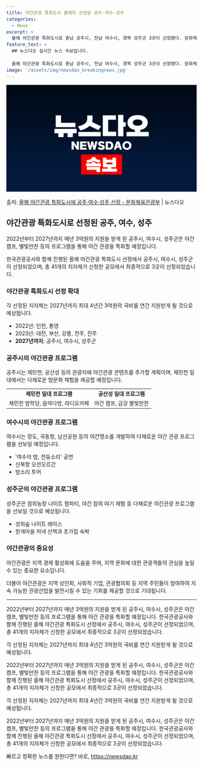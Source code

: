 ```yaml
---
title: 야간관광 특화도시 올해의 선정된 공주·여수·성주
categories:
  - News
excerpt: >
  올해 야간관광 특화도시로 충남 공주시, 전남 여수시, 경북 성주군 3곳이 선정됐다. 문화체육관광부는한국관광공…
feature_text: >
  ## 뉴스다오 실시간 뉴스 속보입니다.

  올해 야간관광 특화도시로 충남 공주시, 전남 여수시, 경북 성주군 3곳이 선정됐다. 문화체육관광부는한국관광공…
image: '/assets/img/newsdao_breakingnews.jpg'
---
```


![뉴스다오 속보](/assets/img/newsdao_breakingnews.jpg)

<p>출처: <a href="https://newsdao.kr/3090" rel="dofollow">올해 야간관광 특화도시에 공주·여수·성주 선정 - 문화체육관광부</a> | 뉴스다오</p>

<h2 data-ke-size="size26">야간관광 특화도시로 선정된 공주, 여수, 성주</h2>
2022년부터 2027년까지 매년 3억원의 지원을 받게 된 공주시, 여수시, 성주군은 야간 캠프, 별빛만찬 등의 프로그램을 통해 야간 관광을 특화할 예정입니다.

<p data-ke-size="size16">한국관광공사와 함께 진행된 올해 야간관광 특화도시 선정에서 공주시, 여수시, 성주군이 선정되었으며, 총 41개의 지자체가 신청한 공모에서 최종적으로 3곳이 선정되었습니다.</p>

<h3>야간관광 특화도시 선정 확대</h3>
각 선정된 지자체는 2027년까지 최대 4년간 3억원의 국비를 연간 지원받게 될 것으로 예상됩니다.

<ul>
  <li>2022년: 인천, 통영</li>
  <li>2023년: 대전, 부산, 강릉, 전주, 진주</li>
  <li><b>2027년까지</b>: 공주시, 여수시, 성주군</li>
</ul>

<h3>공주시의 야간관광 프로그램</h3>
공주시는 제민천, 공산성 등의 관광지에 야간관광 콘텐츠를 추가할 계획이며, 제민천 일대에서는 다채로운 밤문화 체험을 제공할 예정입니다.

<table>
  <tr>
    <td style="text-align: center; height: 17px;"><b>제민천 일대 프로그램</b></td>
    <td style="text-align: center; height: 17px;"><b>공산성 일대 프로그램</b></td>
  </tr>
  <tr>
    <td>제민천 밤학당, 음악다방, 라디오카페</td>
    <td>야간 캠프, 금강 별빛만찬</td>
  </tr>
</table>

<h3>여수시의 야간관광 프로그램</h3>
여수시는 장도, 국동항, 남산공원 등의 야간명소를 개발하여 다채로운 야간 관광 프로그램을 선보일 예정입니다.

<ul>
  <li>'여수의 밤, 천둥소리' 공연</li>
  <li>신북항 오션오르간</li>
  <li>밤소리 투어</li>
</ul>

<h3>성주군의 야간관광 프로그램</h3>
성주군은 참외농장 나이트 팜파티, 야간 참외 따기 체험 등 다채로운 야간관광 프로그램을 선보일 것으로 예상됩니다.

<ul>
  <li>성외숲 나이트 레이스</li>
  <li>한개마을 저녁 산책과 초가집 숙박</li>
</ul>

<h3>야간관광의 중요성</h3>
야간관광은 지역 경제 활성화에 도움을 주며, 지역 문화에 대한 관광객들의 관심을 높일 수 있는 중요한 요소입니다.

<p data-ke-size="size16">더불어 야간관광은 지역 상인회, 사회적 기업, 관광협의회 등 지역 주민들이 참여하여 지속 가능한 관광산업을 발전시킬 수 있는 기회를 제공할 것으로 기대됩니다.</p>

<hr>

2022년부터 2027년까지 매년 3억원의 지원을 받게 된 공주시, 여수시, 성주군은 야간 캠프, 별빛만찬 등의 프로그램을 통해 야간 관광을 특화할 예정입니다. 한국관광공사와 함께 진행된 올해 야간관광 특화도시 선정에서 공주시, 여수시, 성주군이 선정되었으며, 총 41개의 지자체가 신청한 공모에서 최종적으로 3곳이 선정되었습니다.

각 선정된 지자체는 2027년까지 최대 4년간 3억원의 국비를 연간 지원받게 될 것으로 예상됩니다.

2022년부터 2027년까지 매년 3억원의 지원을 받게 된 공주시, 여수시, 성주군은 야간 캠프, 별빛만찬 등의 프로그램을 통해 야간 관광을 특화할 예정입니다. 한국관광공사와 함께 진행된 올해 야간관광 특화도시 선정에서 공주시, 여수시, 성주군이 선정되었으며, 총 41개의 지자체가 신청한 공모에서 최종적으로 3곳이 선정되었습니다.

각 선정된 지자체는 2027년까지 최대 4년간 3억원의 국비를 연간 지원받게 될 것으로 예상됩니다.

2022년부터 2027년까지 매년 3억원의 지원을 받게 된 공주시, 여수시, 성주군은 야간 캠프, 별빛만찬 등의 프로그램을 통해 야간 관광을 특화할 예정입니다. 한국관광공사와 함께 진행된 올해 야간관광 특화도시 선정에서 공주시, 여수시, 성주군이 선정되었으며, 총 41개의 지자체가 신청한 공모에서 최종적으로 3곳이 선정되었습니다.
 

빠르고 정확한 뉴스를 원한다면? 바로, <a href="https://newsdao.kr" rel="dofollow">https://newsdao.kr</a>


    
